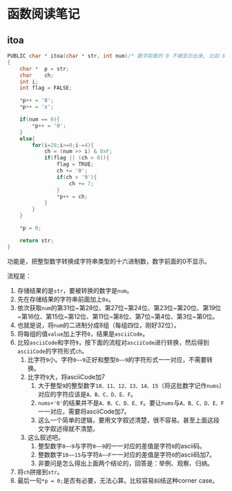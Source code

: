 # 函数阅读笔记

## itoa

```c
PUBLIC char * itoa(char * str, int num)/* 数字前面的 0 不被显示出来, 比如 0000B800 被显示成 B800 */
{
	char *	p = str;
	char	ch;
	int	i;
	int	flag = FALSE;

	*p++ = '0';
	*p++ = 'x';

	if(num == 0){
		*p++ = '0';
	}
	else{	
		for(i=28;i>=0;i-=4){
			ch = (num >> i) & 0xF;
			if(flag || (ch > 0)){
				flag = TRUE;
				ch += '0';
				if(ch > '9'){
					ch += 7;
				}
				*p++ = ch;
			}
		}
	}

	*p = 0;

	return str;
}
```

功能是，把整型数字转换成字符串类型的十六进制数，数字前面的0不显示。

流程是：

1. 存储结果的是`str`，要被转换的数字是`num`。
2. 先在存储结果的字符串前面加上`0x`。
3. 依次获取`num`的第31位~第28位、第27位~第24位、第23位~第20位、第19位~第16位、第15位~第12位、第11位~第8位、第7位~第4位、第3位~第0位。
4. 也就是说，将`num`的二进制分成8组（每组四位，刚好32位）。
5. 将每组的值`value`加上字符`0`，结果是`asciiCode`。
6. 比较`asciiCode`和字符`9`，按下面的流程对`asciiCode`进行转换，然后得到`asciiCode`的字符形式`ch`。
   1. 比字符`9`小。字符`0~~9`正好和整型`0~~9`的字符形式一一对应，不需要转换。
   2. 比字符`9`大，将asciiCode加7
      1. 大于整型`9`的整型数字`10、11、12、13、14、15`（将这批数字记作`nums`）对应的字符应该是`A、B、C、D、E、F`。
      2. `nums+'0'`的结果并不是`A、B、C、D、E、F`。要让`nums`与`A、B、C、D、E、F`一一对应，需要将asciiCode加7。
      3. 这么一个简单的逻辑，要用文字叙述清楚，很不容易。甚至上面这段文字叙述得就不清楚。
   3. 这么叙述吧。
      1. 整型数字`0~~9`与字符`0~~9`的一一对应的差值是字符`0`的ascii码。
      2. 整数数字`10~~15`与字符`A~~F`一一对应的差值是字符`0`的ascii码加7。
      3. 非要问是怎么得出上面两个结论的，回答是：举例、观察、归纳。
7. 将`ch`拼接到`str`。
8. 最后一句`*p = 0;`是否有必要，无法心算。比较容易纠结这种corner case。

